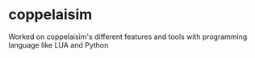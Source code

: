# coppelaisim
Worked on coppelaisim's different features and tools with programming language like LUA and Python 

